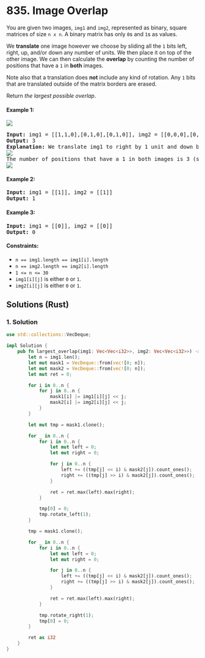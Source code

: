 # 835. Image Overlap
You are given two images, `img1` and `img2`, represented as binary, square matrices of size `n x n`. A binary matrix has only `0`s and `1`s as values.

We **translate** one image however we choose by sliding all the `1` bits left, right, up, and/or down any number of units. We then place it on top of the other image. We can then calculate the **overlap** by counting the number of positions that have a `1` in **both** images.

Note also that a translation does **not** include any kind of rotation. Any `1` bits that are translated outside of the matrix borders are erased.

Return *the largest possible overlap*.

#### Example 1:
![](https://assets.leetcode.com/uploads/2020/09/09/overlap1.jpg)
<pre>
<strong>Input:</strong> img1 = [[1,1,0],[0,1,0],[0,1,0]], img2 = [[0,0,0],[0,1,1],[0,0,1]]
<strong>Output:</strong> 3
<strong>Explanation:</strong> We translate img1 to right by 1 unit and down by 1 unit.
<img src="https://assets.leetcode.com/uploads/2020/09/09/overlap_step1.jpg">
The number of positions that have a 1 in both images is 3 (shown in red).
<img src="https://assets.leetcode.com/uploads/2020/09/09/overlap_step2.jpg">
</pre>

#### Example 2:
<pre>
<strong>Input:</strong> img1 = [[1]], img2 = [[1]]
<strong>Output:</strong> 1
</pre>

#### Example 3:
<pre>
<strong>Input:</strong> img1 = [[0]], img2 = [[0]]
<strong>Output:</strong> 0
</pre>

#### Constraints:
* `n == img1.length == img1[i].length`
* `n == img2.length == img2[i].length`
* `1 <= n <= 30`
* `img1[i][j]` is either `0` or `1`.
* `img2[i][j]` is either `0` or `1`.

## Solutions (Rust)

### 1. Solution
```Rust
use std::collections::VecDeque;

impl Solution {
    pub fn largest_overlap(img1: Vec<Vec<i32>>, img2: Vec<Vec<i32>>) -> i32 {
        let n = img1.len();
        let mut mask1 = VecDeque::from(vec![0; n]);
        let mut mask2 = VecDeque::from(vec![0; n]);
        let mut ret = 0;

        for i in 0..n {
            for j in 0..n {
                mask1[i] |= img1[i][j] << j;
                mask2[i] |= img2[i][j] << j;
            }
        }

        let mut tmp = mask1.clone();

        for _ in 0..n {
            for i in 0..n {
                let mut left = 0;
                let mut right = 0;

                for j in 0..n {
                    left += ((tmp[j] << i) & mask2[j]).count_ones();
                    right += ((tmp[j] >> i) & mask2[j]).count_ones();
                }

                ret = ret.max(left).max(right);
            }

            tmp[0] = 0;
            tmp.rotate_left(1);
        }

        tmp = mask1.clone();

        for _ in 0..n {
            for i in 0..n {
                let mut left = 0;
                let mut right = 0;

                for j in 0..n {
                    left += ((tmp[j] << i) & mask2[j]).count_ones();
                    right += ((tmp[j] >> i) & mask2[j]).count_ones();
                }

                ret = ret.max(left).max(right);
            }

            tmp.rotate_right(1);
            tmp[0] = 0;
        }

        ret as i32
    }
}
```
